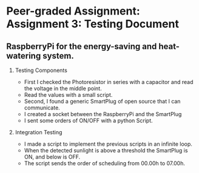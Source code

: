 # Peer-graded Assignment: Assignment 3: Testing Document

## RaspberryPi for the energy-saving and heat-watering system.


1. Testing Components
    - First I checked the Photoresistor in series with a capacitor and read the voltage in the middle point.
    - Read the values with a small script.
    - Second, I found a generic SmartPlug of open source that I can communicate.
    - I created a socket between the RaspberryPi and the SmartPlug
    - I sent some orders of ON/OFF with a python Script.

2. Integration Testing
   
    - I made a script to implement the previous scripts in an infinite loop.
    - When the detected sunlight is above a threshold the SmartPlug is ON, and below is OFF.
    - The script sends the order of scheduling from 00.00h to 07.00h.
